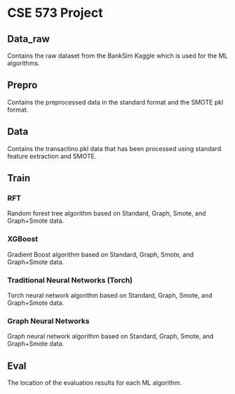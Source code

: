 # CSE 573 Project

## Data_raw
Contains the raw dataset from the BankSim Kaggle which is used for the ML algorithms.

## Prepro
Contains the preprocessed data in the standard format and the SMOTE pkl format.

## Data
Contains the transactino.pkl data that has been processed using standard feature extraction and SMOTE.

## Train
### RFT 
Random forest tree algorithm based on Standard, Graph, Smote, and Graph+Smote data.
### XGBoost
Gradient Boost algorithm based on Standard, Graph, Smote, and Graph+Smote data.
### Traditional Neural Networks (Torch)
Torch neural network algorithm based on Standard, Graph, Smote, and Graph+Smote data.
### Graph Neural Networks
Graph neural network algorithm based on Standard, Graph, Smote, and Graph+Smote data.

## Eval 
The location of the evaluation results for each ML algorithm.
